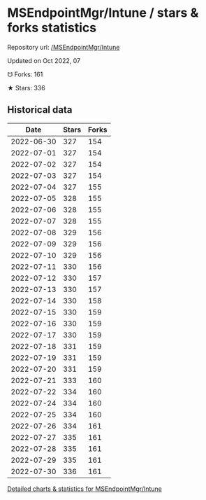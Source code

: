 # MSEndpointMgr/Intune / stars & forks statistics

Repository url: [/MSEndpointMgr/Intune](https://github.com/MSEndpointMgr/Intune)

Updated on Oct 2022, 07

☋ Forks: 161

★ Stars: 336

## Historical data
| Date | Stars | Forks |
|------|-------|-------|
| 2022-06-30 | 327 | 154 | 
| 2022-07-01 | 327 | 154 | 
| 2022-07-02 | 327 | 154 | 
| 2022-07-03 | 327 | 154 | 
| 2022-07-04 | 327 | 155 | 
| 2022-07-05 | 328 | 155 | 
| 2022-07-06 | 328 | 155 | 
| 2022-07-07 | 328 | 155 | 
| 2022-07-08 | 329 | 156 | 
| 2022-07-09 | 329 | 156 | 
| 2022-07-10 | 329 | 156 | 
| 2022-07-11 | 330 | 156 | 
| 2022-07-12 | 330 | 157 | 
| 2022-07-13 | 330 | 157 | 
| 2022-07-14 | 330 | 158 | 
| 2022-07-15 | 330 | 159 | 
| 2022-07-16 | 330 | 159 | 
| 2022-07-17 | 330 | 159 | 
| 2022-07-18 | 331 | 159 | 
| 2022-07-19 | 331 | 159 | 
| 2022-07-20 | 331 | 159 | 
| 2022-07-21 | 333 | 160 | 
| 2022-07-22 | 334 | 160 | 
| 2022-07-24 | 334 | 160 | 
| 2022-07-25 | 334 | 160 | 
| 2022-07-26 | 334 | 161 | 
| 2022-07-27 | 335 | 161 | 
| 2022-07-28 | 335 | 161 | 
| 2022-07-29 | 335 | 161 | 
| 2022-07-30 | 336 | 161 | 


[Detailed charts & statistics for MSEndpointMgr/Intune](https://reviewgithub.com/rep/MSEndpointMgr/Intune)
